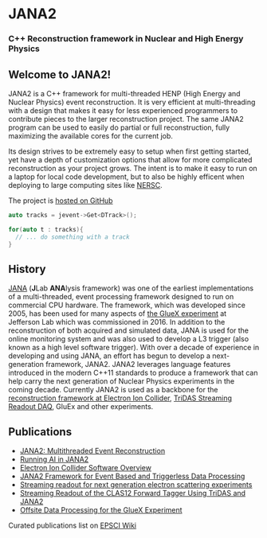 
# JANA2

### C++ Reconstruction framework in Nuclear and High Energy Physics

## Welcome to JANA2!

JANA2 is a C++ framework for multi-threaded HENP (High Energy and Nuclear Physics)  event reconstruction.
It is very efficient at multi-threading with a design that makes it easy for less experienced programmers
to contribute pieces to the larger reconstruction project. The same JANA2 program can be used to easily
do partial or full reconstruction, fully maximizing the available cores for the current job.

Its design strives to be extremely easy to setup when first getting started, yet have a depth of customization
options that allow for more complicated reconstruction as your project grows. The intent is to make it easy to
run on a laptop for local code development, but to also be highly efficent when deploying to large computing
sites like [NERSC](http://www.nersc.gov/ ":target=_blank").

The project is [hosted on GitHub](https://github.com/JeffersonLab/JANA2)

```cpp
auto tracks = jevent->Get<DTrack>();

for(auto t : tracks){
  // ... do something with a track
}
```

## History

[JANA](https://halldweb.jlab.org/DocDB/0011/001133/002/Multithreading_lawrence.pdf) (**J**Lab **ANA**lysis framework) 
was one of the earliest implementations of a multi-threaded, event processing framework designed to run on commercial
CPU hardware. The framework, which was developed since 2005, has been used for many aspects of [the GlueX experiment](https://arxiv.org/abs/1911.11239)
at Jefferson Lab which was commissioned in 2016. In addition to the reconstruction of both
acquired and simulated data, JANA is used for the online monitoring system and was also used
to develop a L3 trigger (also known as a high level software trigger). With over a decade of
experience in developing and using JANA, an effort has begun to develop a next-generation
framework, JANA2. JANA2 leverages language features introduced in the modern C++11 standards
to produce a framework that can help carry the next generation of Nuclear Physics experiments
in the coming decade. Currently JANA2 is used as a backbone for the 
[reconstruction framework at Electron Ion Collider](https://github.com/eic/EICrecon), 
[TriDAS Streaming Readout DAQ](https://arxiv.org/abs/2104.11388),
GluEx and other experiments. 


## Publications

- [JANA2: Multithreaded Event Reconstruction](https://indico.cern.ch/event/708041/papers/3276151/files/9134-JANA2___ACAT2019_Proceedings.pdf)
- [Running AI in JANA2](https://indico.cern.ch/event/1238718/contributions/5431992/attachments/2691231/4670186/2023-07-27_Running-AI-in-JANA2.pdf)
- [Electron Ion Collider Software Overview](https://www.epj-conferences.org/articles/epjconf/pdf/2024/05/epjconf_chep2024_03011.pdf)
- [JANA2 Framework for Event Based and Triggerless Data Processing](https://doi.org/10.1051/epjconf/202024501022)
- [Streaming readout for next generation electron scattering experiments](https://arxiv.org/abs/2202.03085)
- [Streaming Readout of the CLAS12 Forward Tagger Using TriDAS and JANA2](https://arxiv.org/abs/2104.11388)
- [Offsite Data Processing for the GlueX Experiment](https://doi.org/10.1051/epjconf/202024507037)

Curated publications list on [EPSCI Wiki](https://wiki.jlab.org/epsciwiki/index.php/EPSCI_publications_page)

